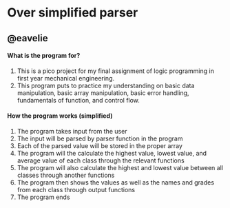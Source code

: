 # Over simplified parser
## @eavelie

#### What is the program for?
1. This is a pico project for my final assignment of logic programming in first year mechanical engineering.
2. This program puts to practice my understanding on basic data manipulation, basic array manipulation, basic error handling, fundamentals of function, and control flow.
#### How the program works (simplified)
1. The program takes input from the user
2. The input will be parsed by parser function in the program
3. Each of the parsed value will be stored in the proper array
4. The program will the calculate the highest value, lowest value, and average value of each class through the relevant functions
5. The program will also calculate the highest and lowest value between all classes through another functions
6. The program then shows the values as well as the names and grades from each class through output functions
7. The program ends

